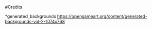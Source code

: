 #Credits

*generated_backgrounds 
https://opengameart.org/content/generated-backgrounds-vol-2-1074x768
